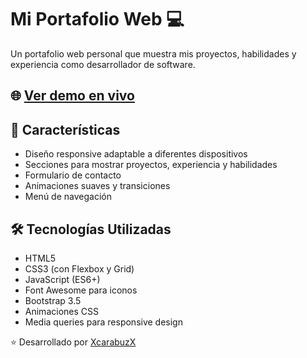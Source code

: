 # Mi Portafolio Web 💻

Un portafolio web personal que muestra mis proyectos, habilidades y experiencia como desarrollador de software.

## 🌐 [Ver demo en vivo](https://xcarabuzx.github.io/MiPortafolio/)

## 🚀 Características

- Diseño responsive adaptable a diferentes dispositivos
- Secciones para mostrar proyectos, experiencia y habilidades
- Formulario de contacto
- Animaciones suaves y transiciones
- Menú de navegación

## 🛠️ Tecnologías Utilizadas

- HTML5
- CSS3 (con Flexbox y Grid)
- JavaScript (ES6+)
- Font Awesome para iconos
- Bootstrap 3.5
- Animaciones CSS
- Media queries para responsive design


⭐️ Desarrollado por [XcarabuzX](https://github.com/XcarabuzX)
